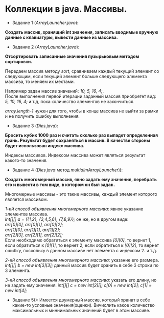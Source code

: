 # Коллекции в java. Массивы.
* Задание 1 (*ArrayLauncher.java*):
   
**Создать массив, хранящий int значения, 
записать вводимые вручную данные с клавиатуры, 
вывести данные из массива.**<br>
* Задание 2 (*ArrayLauncher.java*):

**Отсортировать записанные значения пузырьковым методом сортировки.**<br>

Передаем массив методу *sort*,
сравниваем каждый текущий элемент со следующим, если текущий элемент больше следующего элемента массива,
то меняем их местами. 

Например задан массив значений: *10, 5, 16, 4;*.<br>
После выполнения первой итерации заданный массив приобретет вид: *5, 10, 16, 4;* и т.д, пока количество элементов не закончиться. 

*array.length-1* нужен для того, чтобы в конце массива не
выйти за рамки и не получить ошибку выполнения.


* Задание 3 (*Dies.java*):

**Бросить кубик 1000 раз и считать сколько раз выпадет определенная грань.
Результат будет сохраняться в массив. В качестве стороны будет использован индекс массива.**

Индексы массивов. Индексом массива может являться результат какого-то значения.<br>
* Задание 4 (*Dies.java* метод *multidimArrayLouncher*)):

**Создать многомерный массив,
явно задать ему значения,
перебрать его и вывести в том виде, 
в котором он был задан.**


Многомерные массивы - это такие массивы, каждый элемент которого является массивом.<br>

*1-ий способ объявления многомерного массива:* явное указание элементов массива.<br>
*int[][] a = {{1,2}, {3,4,5,6}, {7,8,9}};* он же, но в другом виде:<br>
*arr[0][0], arr[0][1], arr[0][2];*<br>
*arr[1][0], arr[1][1], arr[1][2];*<br>
*arr[2][0], arr[2][1], arr[2][2];*<br>
Если необходимо обратиться к элементу массива *[0][0]*, то вернет 1,
если обратиться к *[0][1]*, то вернет 2,
если обратиться к *[0][2]*, то вернет ошибку, поскольку в данном массиве нет элемента с индексом 2.
и т.д.<br>

*2-ий способ объявления многомерного массива:* указание его размера.
*int[][] b = new int[3][3];*
данный массив будет хранить в себе 3 строки по 3 элемента.

*3-ий способ объявления многомерного массива:* указать его длину, но не задать ему значения.
*int[][] c = new int[2][];*
*c[0] = new int[2];*
*c[1] = new int[4];*<br>

* Задание 5():
Имеется двумерный массив, который хранат в себе какие-то условные значения(оценки). Вичислить какое количество максимальных и миннимальных значений будет в этом массиве.

